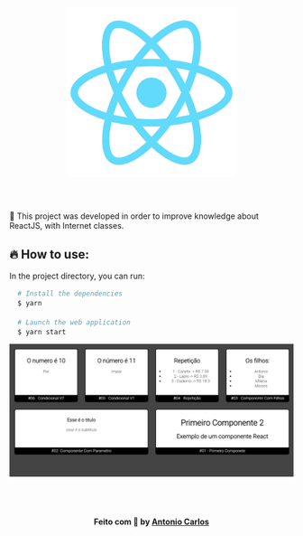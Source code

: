 <h3 align="center">
    <img alt="Logo" title="#logo" width="300px" src=".github/logo.png">
    <br><br>
    <br>
</h3

## :rocket: This project was developed in order to improve knowledge about ReactJS, with Internet classes.

## :fire: How to use:

In the project directory, you can run:

```sh
  # Install the dependencies
  $ yarn 

  # Launch the web application
  $ yarn start
```

 ![](.github/Web.png)
 <br>

 <br><br>


 <h4 align="center">
    Feito com 💜 by <a href="https://www.linkedin.com/in/antonio-carlos-44b106129/" target="_blank">Antonio Carlos</a>
</h4>